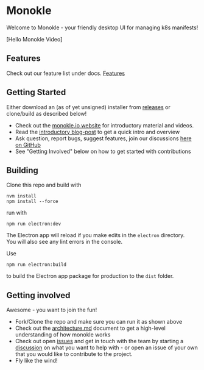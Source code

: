 # Monokle

Welcome to Monokle - your friendly desktop UI for managing k8s manifests!

[Hello Monokle Video]

## Features

Check out our feature list under docs. [Features](./docs/features.md)

## Getting Started

Either download an (as of yet unsigned) installer from [releases](https://github.com/kubeshop/monokle/releases) or
clone/build as described below!

- Check out the [monokle.io website](https://monokle.io) for introductory material and videos.
- Read the [introductory blog-post](https://medium.com/kubeshop-i/hello-monokle) to get a quick intro and overview
- Ask question, report bugs, suggest features, join our discussions
  [here on GitHub](https://github.com/kubeshop/monokle/discussions)
- See "Getting Involved" below on how to get started with contributions

## Building

Clone this repo and build with

```
nvm install
npm install --force
```

run with

```
npm run electron:dev
```

The Electron app will reload if you make edits in the `electron` directory.<br> You will also see any lint errors in the
console.

Use

```
npm run electron:build
```

to build the Electron app package for production to the `dist` folder.

## Getting involved

Awesome - you want to join the fun! 

- Fork/Clone the repo and make sure you can run it as shown above
- Check out the [architecture.md](docs/architecture.md) document to get a high-level understanding of 
  how monokle works
- Check out open [issues](https://github.com/kubeshop/monokle/issues) and get in touch with the team 
  by starting a [discussion]() on what you want to help with - or open an issue of your own that you would
  like to contribute to the project.
- Fly like the wind!
